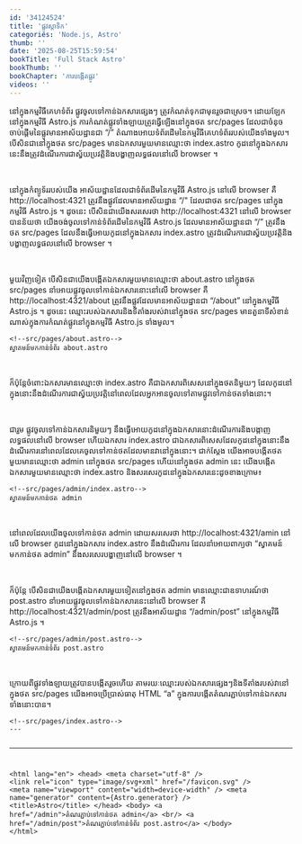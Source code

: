 ```yaml
---
id: '34124524'
title: 'ផ្លូវ​ស្តាទិក'
categories: 'Node.js, Astro'
thumb: ''
date: '2025-08-25T15:59:54'
bookTitle: 'Full Stack Astro'
bookThumb: ''
bookChapter: 'ការបង្កើត​ផ្លូវ'
videos: ''
---
```

<p>នៅ​ក្នុង​កម្មវិធី​គេហទំព័រ ផ្លូវ​ចូល​ទៅ​កាន់​ឯកសារ​ផ្សេងៗ ត្រូវ​កំណត់​ទុក​ជាមុន​រួច​ជា​ស្រេច។ ដោយឡែក នៅ​ក្នុង​កម្មវិធី Astro.js ការកំណត់​ផ្លូវ​ទាំងឡាយ​ត្រូវ​ធ្វើ​ឡើង​នៅ​ក្នុងថត src/pages ដែល​ជា​ចំនុច​ចាប់ផ្តើម​​នៃ​ផ្លូវមាន​អាស័យដ្ឋាន​ជា “/” តំណាង​អោយ​ទំព័រ​ដើម​នៃ​កម្មវិធី​គេហទំព័រ​របស់​យើងទាំងមូល​​។ បើ​សិន​ជា​នៅ​ក្នុង​ថត src/pages មាន​ឯកសារ​មួយ​មាន​ឈ្មោះ​ថា index.astro កូដ​នៅ​ក្នុង​ឯកសារ​នេះ​នឹង​ត្រូវ​ដំណើរការ​ជា​ស្វ័យប្រវត្តិនិង​បង្ហាញ​លទ្ធផល​នៅ​លើ​ browser ។&nbsp;</p><p>&nbsp;</p><p>នៅ​ក្នុង​កំព្យូទ័រ​របស់​យើង អាស័យដ្ឋាន​ដែល​ជា​ទំព័រដើម​នៃ​កម្មវិធី Astro.js នៅ​លើ browser គឺ http://localhost:4321 ត្រូវ​នឹង​ផ្លូវ​ដែល​មាន​អាស័យដ្ឋាន “/" ដែល​ជា​ថត src/pages នៅ​ក្នុង​​កម្មវិធី Astro.js ។ ដូចនេះ បើ​សិន​ជា​យើង​សរសេរ​ថា http://localhost:4321​ នៅ​លើ browser បាន​ន័យ​ថា យើង​ចង់​ចូល​ទៅ​កាន់​ទំព័រ​ដើម​នៃ​កម្មវិធី Astro.js ដែល​មាន​អាស័យដ្ឋាន​ជា “/” ត្រូវ​នឹង​ថត src/pages ដែល​នឹង​ធ្វើ​អោយ​កូដ​នៅ​ក្នុង​​ឯកសារ index.astro ត្រូវ​ដំណើរការ​ជា​ស្វ័យប្រវត្តិ​និង​បង្ហាញលទ្ធផល​នៅ​លើ​ browser ។</p><p>&nbsp;</p><p>មួយវិញទៀត បើ​សិន​ជា​យើង​បង្កើត​ឯកសារ​មួយ​មាន​ឈ្មោះ​ថា about.astro នៅ​ក្នុងថត src/pages នាំ​អោយ​ផ្លូវ​ចូល​ទៅកាន់​ឯកសារ​នោះ​នៅ​លើ browser គឺ http://localhost:4321/about ​​​​​​​​​​​​​​ត្រូវនឹង​ផ្លូវ​ដែល​មាន​អាស័យដ្ឋាន​ជា “/about” នៅ​ក្នុង​កម្មវិធី Astro.js ។ ដូចនេះ​ ឈ្មោះ​របស់​ឯកសារ​និង​ទីតាំង​របស់​វា​នៅ​ក្នុង​ថត src/pages មាន​តួនាទី​សំខាន់​ណាស់​ក្នុង​ការកំណត់ផ្លូវ​នៅ​ក្នុង​កម្មវិធី Astro.js ទាំងមូល។&nbsp;</p><pre><code class="svelte">&lt;!--src/pages/about.astro--&gt;
ស្វាគមន៍​មក​កាន់​ទំព័រ about.astro</code></pre><p>&nbsp;</p><p>ក៏ប៉ុន្តែ​ចំពោះ​ឯកសារមាន​ឈ្មោះ​ថា index.astro គឺ​ជា​ឯកសារ​ពិសេសនៅ​ក្នុង​ថត​និមួយ​ៗ ដែល​កូដ​នៅ​ក្នុង​នោះ​នឹង​ដំណើរការ​ជា​ស្វ័យប្រវត្តិ​នៅ​ពេលដែល​អ្នក​អាន​ចូល​​ទៅ​តាម​ផ្លូវ​ទៅ​កាន់​ថត​ទាំងនោះ​។&nbsp;</p><p>&nbsp;</p><p>ជារួម ផ្លូវ​ចូល​ទៅកាន់ឯកសារ​និមួយ​ៗ នឹង​ធ្វើ​អោយ​កូដ​នៅ​ក្នុង​ឯកសារនោះ​ដំណើរការ​និង​បង្កាញ​លទ្ធផល​នៅ​លើ​ browser ហើយ​ឯកសារ index.astro ជា​ឯកសារ​ពិសេស​ដែល​កូដ​នៅ​ក្នុង​នោះ​នឹង​ដំណើរការ​នៅ​ពេល​ដែលគេ​​ចូល​ទៅ​កាន់​ថត​ដែល​មាន​វា​នៅ​ក្នុង​នោះ​។ ជាក់ស្តែង យើង​អាច​បង្កើត​ថត​មួយ​មាន​ឈ្មោះ​ថា admin នៅ​ក្នុង​ថត src/pages ហើយនៅ​ក្នុង​ថត admin នេះ​ យើង​បង្កើត​ឯកសារ​មួយ​មាន​ឈ្មោះ​ថា index.astro និង​សរសេរ​កូដ​នៅ​ក្នុង​ឯកសារ​នេះ​ដូច​ខាង​ក្រោម​៖</p><pre><code class="svelte">&lt;!--src/pages/admin/index.astro--&gt;
ស្វាគមន៍​មក​កាន់​ថត admin</code></pre><p>&nbsp;</p><p>នៅ​ពេល​ដែល​យើង​ចូល​ទៅ​កាន់​ថត admin ដោយ​សរសេរ​ថា http://localhost:4321/amin នៅ​លើ browser កូដ​នៅ​ក្នុង​ឯកសារ index.astro នឹង​ដំណើរការ​ ដែល​នាំ​អោយ​ពាក្យ​ថា “ស្វាគមន៍​​​​​​​​មកកាន់ថត admin” នឹង​សរសេរ​បង្ហាញ​នៅ​លើ browser ។</p><p>&nbsp;</p><p>ក៏ប៉ុន្តែ បើ​សិន​ជា​យើង​បង្កើត​ឯកសារ​មួយទៀតនៅ​ក្នង​ថត admin មាន​ឈ្មោះ​ជា​ឧទាហរណ៍​ថា post.astro នាំអោយ​​ផ្លូវ​ចូល​ទៅ​កាន់​ឯកសារ​នេះ​នៅ​លើ browser គឺ http://localhost:4321/admin/post ត្រូវ​នឹង​អាស័យដ្ឋាន “/admin/post” នៅ​ក្នុង​កម្មវិធី Astro.js ។</p><pre><code class="svelte">&lt;!--src/pages/admin/post.astro--&gt;
​​​​​ស្វាគមន៍មក​កាន់​ទំព័រ post.astro</code></pre><p>&nbsp;</p><p>ក្រោយ​ពី​ផ្លូវ​ទាំងឡាយ​ត្រូវ​បាន​បង្កើត​រួចហើយ តាម​រយៈ​ឈ្មោះ​របស់​ឯកសារ​ផ្សេង​ៗ​​និង​ទីតាំង​របស់​វា​នៅ​ក្នុង​ថត src/pages យើង​អាច​ប្រើប្រាស់​ធាតុ HTML “a” ក្នុង​ការបង្កើត​តំណរ​ភ្ជាប់​ទៅ​កាន់​ឯកសារ​ទាំងនោះ​បាន។</p><pre><code class="svelte">&lt;!--src/pages/index.astro--&gt;
---

---

&lt;html lang="en"&gt;
	&lt;head&gt;
		&lt;meta charset="utf-8" /&gt;
		&lt;link rel="icon" type="image/svg+xml" href="/favicon.svg" /&gt;
		&lt;meta name="viewport" content="width=device-width" /&gt;
		&lt;meta name="generator" content={Astro.generator} /&gt;
		&lt;title&gt;Astro&lt;/title&gt;
	&lt;/head&gt;
	&lt;body&gt;
		&lt;a href="/admin"&gt;តំណរ​ភ្ជាប់​ទៅ​កាន់​ថត admin&lt;/a&gt;
		&lt;br/&gt;
		&lt;a href="/admin/post"&gt;តំណរ​ភ្ជាប់​ទៅ​កាន់​ទំព័រ post.astro&lt;/a&gt;
	&lt;/body&gt;
&lt;/html&gt;
</code></pre>